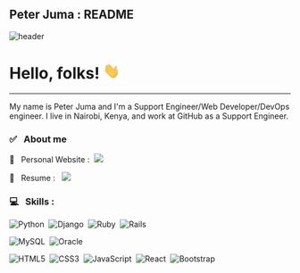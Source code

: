 ## Peter Juma : README
![header](https://capsule-render.vercel.app/api?type=soft&color=auto&height=80&section=header&text=Peter%20Juma&fontSize=50)

# Hello, folks! <img src="https://raw.githubusercontent.com/peterjuma/peterjuma/main/wave.gif" width="30px">
---------------------------------------------------------------------------------------------------------------------------------------------------------------------

My name is Peter Juma and I'm a Support Engineer/Web Developer/DevOps engineer. I live in Nairobi, Kenya, and work at GitHub as a Support Engineer.

### :white_check_mark:   About me

:rocket:   Personal Website :  [![](https://img.shields.io/badge/-Tech%20blog-yellowgreen?style=for-the-badge&logo=github&link=https://peterjuma.github.io/)](https://peterjuma.com/)

:rocket:   Resume :   [![](https://img.shields.io/badge/LinkedIn-0077B5?style=for-the-badge&logo=linkedin&logoColor=white)](https://www.linkedin.com/in/peterwjuma)

### :computer:   Skills :

![Python](https://img.shields.io/badge/python%20-%236DB33F.svg?&style=for-the-badge&logo=python&logoColor=white)  ![Django](https://img.shields.io/badge/django%20-%236DB33F.svg?&style=for-the-badge&logo=django&logoColor=white)  ![Ruby](https://img.shields.io/badge/ruby-%23CC342D.svg?&style=for-the-badge&logo=ruby&logoColor=white)  ![Rails](https://img.shields.io/badge/rails-%23CC342D.svg?&style=for-the-badge&logo=rails&logoColor=white) 

![MySQL](https://img.shields.io/badge/mysql-%2300f.svg?&style=for-the-badge&logo=mysql&logoColor=white)  ![Oracle](https://img.shields.io/badge/oracle%20-%23F00000.svg?&style=for-the-badge&logo=oracle&logoColor=white) 

![HTML5](https://img.shields.io/badge/html5%20-%23E34F26.svg?&style=for-the-badge&logo=html5&logoColor=white)  ![CSS3](https://img.shields.io/badge/css3%20-%231572B6.svg?&style=for-the-badge&logo=css3&logoColor=white)  ![JavaScript](https://img.shields.io/badge/javascript%20-%23323330.svg?&style=for-the-badge&logo=javascript&logoColor=%23F7DF1E)  ![React](https://img.shields.io/badge/react-61DAFB.svg?&style=for-the-badge&logo=react&logoColor=white)  ![Bootstrap](https://img.shields.io/badge/bootstrap%20-%23563D7C.svg?&style=for-the-badge&logo=bootstrap&logoColor=white)
